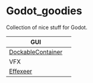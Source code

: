 # Godot_goodies
Collection of nice stuff for Godot.    

|GUI|  |
| --- | --- |
|[DockableContainer](https://github.com/gilzoide/godot-dockable-container)|  |
|VFX|  |
|[Effexeer](https://github.com/effekseer/EffekseerForGodot4)| |
